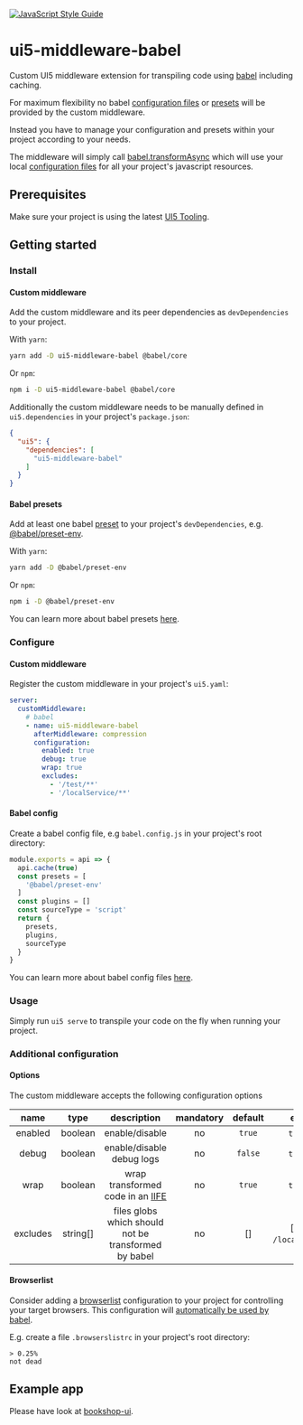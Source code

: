 [![JavaScript Style Guide](https://img.shields.io/badge/code_style-standard-brightgreen.svg)](https://standardjs.com)

# ui5-middleware-babel
Custom UI5 middleware extension for transpiling code using [babel](https://babeljs.io/) including caching.

For maximum flexibility no babel [configuration files](https://babeljs.io/docs/en/config-files) or [presets](https://babeljs.io/docs/en/presets) will be provided by the custom middleware.

Instead you have to manage your configuration and presets within your project according to your needs.

The middleware will simply call [babel.transformAsync](https://babeljs.io/docs/en/babel-core#transformasync) which will use your local [configuration files](https://babeljs.io/docs/en/config-files) for all your project's javascript resources.

## Prerequisites
Make sure your project is using the latest [UI5 Tooling](https://sap.github.io/ui5-tooling/pages/GettingStarted/).

## Getting started

### Install

#### Custom middleware
Add the custom middleware and its peer dependencies as `devDependencies` to your project.

With `yarn`:
```sh
yarn add -D ui5-middleware-babel @babel/core
```
Or `npm`:
```sh
npm i -D ui5-middleware-babel @babel/core
```

Additionally the custom middleware needs to be manually defined in `ui5.dependencies` in your project's `package.json`:
```json
{
  "ui5": {
    "dependencies": [
      "ui5-middleware-babel"
    ]
  }
}
```

#### Babel presets
Add at least one babel [preset](https://babeljs.io/docs/en/presets) to your project's `devDependencies`, e.g. [@babel/preset-env](https://babeljs.io/docs/en/babel-preset-env).

With `yarn`:
```sh
yarn add -D @babel/preset-env
```
Or `npm`:
```sh
npm i -D @babel/preset-env
```

You can learn more about babel presets [here](https://babeljs.io/docs/en/presets).

### Configure

#### Custom middleware
Register the custom middleware in your project's `ui5.yaml`:
```yaml
server:
  customMiddleware:
    # babel
    - name: ui5-middleware-babel
      afterMiddleware: compression
      configuration:
        enabled: true
        debug: true
        wrap: true
        excludes:
          - '/test/**'
          - '/localService/**'
```

#### Babel config
Create a babel config file, e.g `babel.config.js` in your project's root directory:
```javascript
module.exports = api => {
  api.cache(true)
  const presets = [
    '@babel/preset-env'
  ]
  const plugins = []
  const sourceType = 'script'
  return {
    presets,
    plugins,
    sourceType
  }
}
```
You can learn more about babel config files [here](https://babeljs.io/docs/en/config-files).

### Usage
Simply run `ui5 serve` to transpile your code on the fly when running your project.

### Additional configuration

#### Options
The custom middleware accepts the following configuration options

|   name   |   type   | description                                                                                | mandatory | default | examples                         |
|:--------:|:--------:|:------------------------------------------------------------------------------------------:|:---------:|:-------:|:--------------------------------:|
| enabled  | boolean  | enable/disable                                                                             |     no    |  `true` |          `true`, `false`         |
| debug    | boolean  | enable/disable debug logs                                                                  |     no    | `false` |          `true`, `false`         |
| wrap     | boolean  | wrap transformed code in an [IIFE](https://developer.mozilla.org/en-US/docs/Glossary/IIFE) |     no    |  `true` |          `true`, `false`         |
| excludes | string[] | files globs which should not be transformed by babel                                       |     no    |    []   | [`/test/**`, `/localService/**`] |

#### Browserlist
Consider adding a [browserlist](https://github.com/browserslist/browserslist) configuration to your project for controlling your target browsers. This configuration will [automatically be used by babel](https://babeljs.io/docs/en/babel-preset-env#browserslist-integration).

E.g. create a file `.browserslistrc` in your project's root directory:
```
> 0.25%
not dead
```

## Example app

Please have look at [bookshop-ui](https://github.com/pwasem/bookshop-ui).
